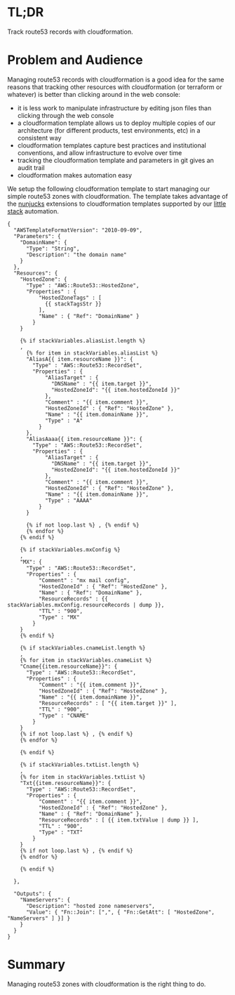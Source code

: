 # TL;DR

Track route53 records with cloudformation.

# Problem and Audience

Managing route53 records with cloudformation is a good idea for the same reasons that tracking other resources with cloudformation (or terraform or whatever) is better than clicking around in the web console:

* it is less work to manipulate infrastructure by editing json files than clicking through the web console
* a cloudformation template allows us to deploy multiple copies of our architecture (for different products, test environments, etc) in a consistent way
* cloudformation templates capture best practices and institutional conventions, and allow infrastructure to evolve over time
* tracking the cloudformation template and parameters in git gives an audit trail
* cloudformation makes automation easy

We setup the following cloudformation template to start managing our simple route53 zones with cloudformation.  The template takes advantage of the [nunjucks](https://mozilla.github.io/nunjucks/) extensions to cloudformation templates supported by our [little stack](https://github.com/frickjack/little-automation/blob/main/AWS/doc/stack.md) automation.

```
{
  "AWSTemplateFormatVersion": "2010-09-09",
  "Parameters": {
    "DomainName": {
      "Type": "String",
      "Description": "the domain name"
    }
  },
  "Resources": {
    "HostedZone": {
      "Type" : "AWS::Route53::HostedZone",
      "Properties" : {
          "HostedZoneTags" : [ 
            {{ stackTagsStr }}
          ],
          "Name" : { "Ref": "DomainName" }
        }
    }
    
    {% if stackVariables.aliasList.length %}
    ,
      {% for item in stackVariables.aliasList %}
      "AliasA{{ item.resourceName }}": {
        "Type" : "AWS::Route53::RecordSet",
        "Properties" : {
            "AliasTarget" : {
              "DNSName" : "{{ item.target }}",
              "HostedZoneId": "{{ item.hostedZoneId }}"
            },
            "Comment" : "{{ item.comment }}",
            "HostedZoneId" : { "Ref": "HostedZone" },
            "Name" : "{{ item.domainName }}",
            "Type" : "A"
          }
      },
      "AliasAaaa{{ item.resourceName }}": {
        "Type" : "AWS::Route53::RecordSet",
        "Properties" : {
            "AliasTarget" : {
              "DNSName" : "{{ item.target }}",
              "HostedZoneId": "{{ item.hostedZoneId }}"
            },
            "Comment" : "{{ item.comment }}",
            "HostedZoneId" : { "Ref": "HostedZone" },
            "Name" : "{{ item.domainName }}",
            "Type" : "AAAA"
          }
      }

      {% if not loop.last %} , {% endif %}
      {% endfor %}
    {% endif %}

    {% if stackVariables.mxConfig %}
    ,
    "MX": {
      "Type" : "AWS::Route53::RecordSet",
      "Properties" : {
          "Comment" : "mx mail config",
          "HostedZoneId" : { "Ref": "HostedZone" },
          "Name" : { "Ref": "DomainName" },
          "ResourceRecords" : {{ stackVariables.mxConfig.resourceRecords | dump }},
          "TTL" : "900",
          "Type" : "MX"
        }
    }
    {% endif %}

    {% if stackVariables.cnameList.length %}
    ,
    {% for item in stackVariables.cnameList %}
    "Cname{{item.resourceName}}": {
      "Type" : "AWS::Route53::RecordSet",
      "Properties" : {
          "Comment" : "{{ item.comment }}",
          "HostedZoneId" : { "Ref": "HostedZone" },
          "Name" : "{{ item.domainName }}",
          "ResourceRecords" : [ "{{ item.target }}" ],
          "TTL" : "900",
          "Type" : "CNAME"
        }
    }
    {% if not loop.last %} , {% endif %}
    {% endfor %}

    {% endif %}

    {% if stackVariables.txtList.length %}
    ,
    {% for item in stackVariables.txtList %}
    "Txt{{item.resourceName}}": {
      "Type" : "AWS::Route53::RecordSet",
      "Properties" : {
          "Comment" : "{{ item.comment }}",
          "HostedZoneId" : { "Ref": "HostedZone" },
          "Name" : { "Ref": "DomainName" },
          "ResourceRecords" : [ {{ item.txtValue | dump }} ],
          "TTL" : "900",
          "Type" : "TXT"
        }
    }
    {% if not loop.last %} , {% endif %}
    {% endfor %}

    {% endif %}

  },

  "Outputs": {
    "NameServers": {
      "Description": "hosted zone nameservers",
      "Value": { "Fn::Join": [",", { "Fn::GetAtt": [ "HostedZone", "NameServers" ] }] }
    }
  }
}

```

# Summary

Managing route53 zones with cloudformation is the right thing to do.
